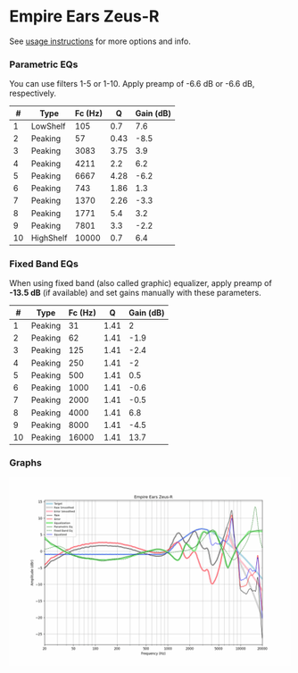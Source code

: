 # Empire Ears Zeus-R
See [usage instructions](https://github.com/jaakkopasanen/AutoEq#usage) for more options and info.

### Parametric EQs
You can use filters 1-5 or 1-10. Apply preamp of -6.6 dB or -6.6 dB, respectively.

|   # | Type      |   Fc (Hz) |    Q |   Gain (dB) |
|-----|-----------|-----------|------|-------------|
|   1 | LowShelf  |       105 | 0.7  |         7.6 |
|   2 | Peaking   |        57 | 0.43 |        -8.5 |
|   3 | Peaking   |      3083 | 3.75 |         3.9 |
|   4 | Peaking   |      4211 | 2.2  |         6.2 |
|   5 | Peaking   |      6667 | 4.28 |        -6.2 |
|   6 | Peaking   |       743 | 1.86 |         1.3 |
|   7 | Peaking   |      1370 | 2.26 |        -3.3 |
|   8 | Peaking   |      1771 | 5.4  |         3.2 |
|   9 | Peaking   |      7801 | 3.3  |        -2.2 |
|  10 | HighShelf |     10000 | 0.7  |         6.4 |

### Fixed Band EQs
When using fixed band (also called graphic) equalizer, apply preamp of **-13.5 dB** (if available) and set gains manually with these parameters.

|   # | Type    |   Fc (Hz) |    Q |   Gain (dB) |
|-----|---------|-----------|------|-------------|
|   1 | Peaking |        31 | 1.41 |         2   |
|   2 | Peaking |        62 | 1.41 |        -1.9 |
|   3 | Peaking |       125 | 1.41 |        -2.4 |
|   4 | Peaking |       250 | 1.41 |        -2   |
|   5 | Peaking |       500 | 1.41 |         0.5 |
|   6 | Peaking |      1000 | 1.41 |        -0.6 |
|   7 | Peaking |      2000 | 1.41 |        -0.5 |
|   8 | Peaking |      4000 | 1.41 |         6.8 |
|   9 | Peaking |      8000 | 1.41 |        -4.5 |
|  10 | Peaking |     16000 | 1.41 |        13.7 |

### Graphs
![](./Empire%20Ears%20Zeus-R.png)
